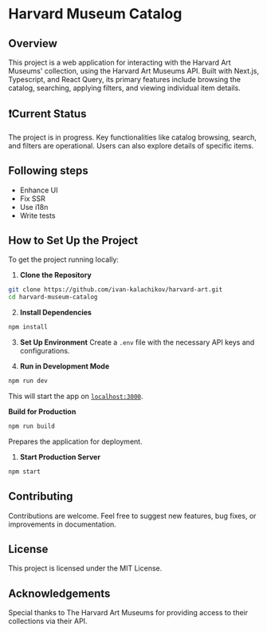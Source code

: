 # Harvard Museum Catalog

## Overview

This project is a web application for interacting with the Harvard Art Museums' collection, using the Harvard Art Museums API. Built with Next.js, Typescript, and React Query, its primary features include browsing the catalog, searching, applying filters, and viewing individual item details.

## ❗Current Status

The project is in progress. Key functionalities like catalog browsing, search, and filters are operational. Users can also explore details of specific items.

## Following steps
- Enhance UI
- Fix SSR
- Use i18n
- Write tests

## How to Set Up the Project

To get the project running locally:

1. **Clone the Repository**

```bash
git clone https://github.com/ivan-kalachikov/harvard-art.git
cd harvard-museum-catalog
```

2. **Install Dependencies**

```bash
npm install
```

3. **Set Up Environment**
   Create a `.env` file with the necessary API keys and configurations.

4. **Run in Development Mode**

```bash
npm run dev
```

This will start the app on [`localhost:3000`](http:\localhost:3000).

**Build for Production**

```bash
npm run build
```

Prepares the application for deployment.

1. **Start Production Server**

```bash
npm start
```

## Contributing

Contributions are welcome. Feel free to suggest new features, bug fixes, or improvements in documentation.

## License

This project is licensed under the MIT License.

## Acknowledgements

Special thanks to The Harvard Art Museums for providing access to their collections via their API.
